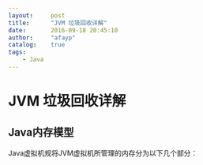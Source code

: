 ```yaml
---
layout:     post
title:      "JVM 垃圾回收详解"
date:       2016-09-18 20:45:10
author:     "afayp"
catalog:    true
tags:
    - Java
---
```


# JVM 垃圾回收详解

## Java内存模型
Java虚拟机规将JVM虚拟机所管理的内存分为以下几个部分：

<!--more>

![](https://user-gold-cdn.xitu.io/2016/12/9/dfd03f89c703b75324ab2d80a2444478)

1. 程序计数器（Program Counter Register）是一块较小的内存空间，它的作用可以看做是当前线程所执行字节码的行号指示器。是线程私有，生命周期与线程相同。
2. Java虚拟机栈（Java Virtual Machine Stacks）也是线程私有的，它的生命周期与线程相同。 Java虚拟机栈描述的是Java方法（区别于native的本地方法）执行的内存模型：每个方法被执行的时候都会同时创建一个栈帧（Stack Frame）用于存储局部变量表、操作栈、动作链接、方法出口等信息。每个方法被调用直至执行完成的过程，就对应着一个栈帧在虚拟机栈中从入栈到出栈的过程。  
3. 本地方法栈（Native Method Stacks）与虚拟机栈所发挥的作用是非常相似的，其区别不过是虚拟机栈为虚拟机执行Java方法(也就是字节码)服务，而本地方法栈则为虚拟机所使用到的Native方法服务。
4. Java堆：是虚拟机管理内存中最大的一块，被所有线程共享，该区域用于存放对象实例，几乎所有的对象都在该区域分配。Java堆是内存回收的主要区域，从内存回收角度看，由于现在的收集器大都采用分代收集算法，所以Java堆还可以细分为：新生代和老年代，再细分一点的话可以分为Eden空间、From Survivor空间、To Survivor空间等。根据Java虚拟机规范规定，Java堆可以处于物理上不连续的空间，只要逻辑上是连续的就行。
5. 方法区：各个线程所共享的，用于存储已被虚拟机加载类信息、常亮、静态变量、即时编译器编译后的代码等数据。
6. 常量池，运行时常量池是方法区的一部分。存放类信息、常量、静态变量、编译器编译后的代码等数据。运行期间可以将新的常量放入常量池中，用得比较多的就是String类的intern()方法，当一个String实例调用intern时，Java查找常量池中是否有相同的Unicode的字符串常量，若有，则返回其引用；若没有，则在常量池中增加一个Unicode等于该实例字符串并返回它的引用。

关于内存模型更详细可参考[http://gityuan.com/2016/01/09/java-memory/]()

上面的几个部分，我们重点关注的是Java虚拟机栈和堆这两个。栈中主要保存了对象的引用，堆中保存了实际的对象，因此，实际上堆占了整个程序运行内存的大头，因此，内存回收就发生在堆中。

## 堆内存模型
前面已经简单介绍了堆内存模型，下面再详细介绍一下。
![](https://jayfeng.com/images/gc_heap.png)

- JVM将堆分成了二个大区:新生代和老年代。比例为1：2。  
- 新生代又分为三个部分：一个Eden区和两个Survivor区，比例为8：1：1。  
- 大多数新建的对象都位于Eden区。当Eden区被对象填满时，就会执行Minor GC。并把所有存活下来的对象转移到其中一个survivor区。
- 经过多次GC周期后，仍然存活下来的对象会被转移到年老代内存空间
- 年老代内存里包含了长期存活的对象和经过多次Minor GC后依然存活下来的对象。通常会在老年代内存被占满时进行垃圾回收。老年代的垃圾收集叫做Major GC。Major GC会花费更多的时间。

## 可回收对象的判定
什么样的对象是垃圾（无用对象），需要被回收？目前市面上有两种算法用来判定一个对象是否为垃圾。

1. 引用计数算法

给对象中添加一个引用计数器，每当有一个地方引用它时，计数器值就加1；当引用失效时，计数器值就减1；任何时刻计数器为0的对象就是不可能再被使用的。
![](https://jayfeng.com/images/gc_recycled_object.png)

优点是简单，高效。  
缺点是很难处理循环引用，比如图中相互引用的两个对象则无法释放

2. 可达性分析算法（根搜索算法）

为了解决上面的循环引用问题，Java采用了一种新的算法：可达性分析算法。
从GC Roots（每种具体实现对GC Roots有不同的定义）作为起点，向下搜索它们引用的对象，可以生成一棵引用树，树的节点视为可达对象，反之视为不可达。
![](https://jayfeng.com/images/gc_root_object.png)

这样即使循环引用了，只要没有被GC Roots引用了依然会被回收。
但是，这个GC Roots的定义就要考究了，Java语言定义了如下GC Roots对象：
> 
虚拟机栈（帧栈中的本地变量表）中引用的对象。  
方法区中静态属性引用的对象。  
方法区中常量引用的对象。  
本地方法栈中JNI引用的对象。  

## 引用
无论是通过引用计数算法判断对象的引用数量，还是通过可达性分析算法判断对象的引用链是否可达，判定对象是否存活都与“引用”有关。   
在JDK 1.2以前，Java中的引用的定义很传统：如果reference类型的数据中存储的数值代表的是另外一块内存的起始地址，就称这块内存代表着一个引用。

在JDK 1.2之后，Java对引用的概念进行了扩充  
将引用分为强引用（Strong Reference）、软引用（Soft Reference）、弱引用（Weak Reference）、虚引用（Phantom Reference）4种，这4种引用强度依次逐渐减弱。

- 强引用,类似“Object obj = new Object()”这类的引用，只要强引用还存在，垃圾收集器永远不会回收掉被引用的对象。
- 软引用(SoftReference),用来描述一些还有用但并非必需的对象。在内存不足时会被回收，一般用来作为对象缓存。
- 弱引用(WeakReference),也是用来描述非必需对象的，但是它的强度比软引用更弱一些，被弱引用关联的对象只能生存到下一次垃圾收集发生之前。当垃圾收集器工作时，无论当前内存是否足够，都会回收掉只被弱引用关联的对象。
- 虚引用(PhantomReference),最弱的一种引用关系。一个对象是否有虚引用的存在，完全不会对其生存时间构成影响，也无法通过虚引用来取得一个对象实例。为一个对象设置虚引用关联的唯一目的就是能在这个对象被收集器回收时收到一个系统通知。

## Stop the World
所有的垃圾收集都是“Stop the World”事件，因为所有的应用线程都会停下来直到操作完成（所以叫“Stop the World”）。


## 几种垃圾回收算法
知道哪些是垃圾对象了，怎么回收呢？目前主流有以下几种算法。

### 1.标记清除算法 (Mark-Sweep)

标记-清除算法分为两个阶段：标记阶段和清除阶段。标记阶段的任务是标记出所有需要被回收的对象，清除阶段就是回收被标记的对象所占用的空间。  

优点是简单，容易实现。  
缺点是容易产生内存碎片，碎片太多可能会导致后续过程中需要为大对象分配空间时无法找到足够的空间而提前触发新的一次垃圾收集动作。
示意图如下
![](https://user-gold-cdn.xitu.io/2016/12/9/f0a3493a126c3a3b4df3532f19c42301)

### 2.复制算法 (Copying)

复制算法将可用内存按容量划分为大小相等的两块，每次只使用其中的一块。当这一块的内存用完了，就将还存活着的对象复制到另外一块上面，然后再把已使用的内存空间一次清理掉，这样一来就不容易出现内存碎片的问题。

优缺点就是，实现简单，运行高效且不容易产生内存碎片，但是却对内存空间的使用做出了高昂的代价，因为能够使用的内存缩减到原来的一半。  

从算法原理我们可以看出，Copying算法的效率跟存活对象的数目多少有很大的关系，如果存活对象很多，那么Copying算法的效率将会大大降低。
示意图如下
![](https://user-gold-cdn.xitu.io/2016/12/9/84a424144df8ebea30166bf6f091f2fc)

### 3.标记整理算法 (Mark-Compact)

该算法标记阶段和Mark-Sweep一样，但是在完成标记之后，它不是直接清理可回收对象，而是将存活对象都向一端移动，然后清理掉端边界以外的内存。
所以，特别适用于存活对象多，回收对象少的情况下。
![](https://user-gold-cdn.xitu.io/2016/12/9/84a424144df8ebea30166bf6f091f2fc)

### 4.分代回收算法
分代收集算法是目前大部分JVM的垃圾收集器采用的算法。它的核心思想是根据对象存活的生命周期将内存划分为若干个不同的区域。  
一般情况下将堆区划分为老年代（Old Generation）和新生代（Young Generation），老年代的特点是每次垃圾收集时只有少量对象需要被回收，而新生代的特点是每次垃圾回收时都有大量的对象需要被回收，那么就可以根据不同代的特点采取最适合的收集算法。
> 复制算法：适用于存活对象很少。回收对象多  
标记整理算法: 适用用于存活对象多，回收对象少

目前大部分垃圾收集器对于新生代都采取Copying算法，因为新生代中每次垃圾回收都要回收大部分对象，也就是说需要复制的操作次数较少，但是实际中并不是按照1：1的比例来划分新生代的空间的，一般来说是将新生代划分为一块较大的Eden空间和两块较小的Survivor空间（一般为8:1:1），每次使用Eden空间和其中的一块Survivor空间，当进行回收时，将Eden和Survivor中还存活的对象复制到另一块Survivor空间中，然后清理掉Eden和刚才使用过的Survivor空间。

而由于老年代的特点是每次回收都只回收少量对象，一般使用的是Mark-Compact算法。

## 一些问题
- GC是在什么时候，对什么东西，做了什么事情？
什么时候？触发GC的时机: Eden区被对象填满时，就会执行Minor GC;老年代内存被占满时执行Major GC；  
对什么东西？对那些从gc root开始搜索，搜索不到的对象以及弱引用、虚引用对象；  
干什么？ 回收掉上面这些对象占据的内存空间。具体：在新生代做的是复制清理，把所有存活下来的对象转移到其中一个survivor区。老年代做的是标记整理，碎片整理等。

- 为什么Eden空间这么大而Survivor空间要分的少一点？  
新创建的对象都是放在Eden空间，这是很频繁的，尤其是大量的局部变量产生的临时对象，这些对象绝大部分都应该马上被回收，能存活下来被转移到survivor空间的往往不多。所以，设置较大的Eden空间和较小的Survivor空间是合理的，大大提高了内存的使用率，缓解了Copying算法的缺点。

- 从Eden空间往Survivor空间转移的时候Survivor空间不够了怎么办？  
直接放到老年代去。

- Eden空间和两块Survivor空间的工作流程
现在假定有新生代Eden，Survivor A， Survivor B三块空间和老生代Old一块空间。
```
// 分配了一个又一个对象
放到Eden区
// 不好，Eden区满了，只能GC(新生代GC：Minor GC)了
把Eden区的存活对象copy到Survivor A区，然后清空Eden区（本来Survivor B区也需要清空的，不过本来就是空的）
// 又分配了一个又一个对象
放到Eden区
// 不好，Eden区又满了，只能GC(新生代GC：Minor GC)了
把Eden区和Survivor A区的存活对象copy到Survivor B区，然后清空Eden区和Survivor A区
// 又分配了一个又一个对象
放到Eden区
// 不好，Eden区又满了，只能GC(新生代GC：Minor GC)了
把Eden区和Survivor B区的存活对象copy到Survivor A区，然后清空Eden区和Survivor B区
// ...
// 有的对象来回在Survivor A区或者B区呆了比如15次，就被分配到老年代Old区
// 有的对象太大，超过了Eden区，直接被分配在Old区
// 有的存活对象，放不下Survivor区，也被分配到Old区
// ...
// 在某次Minor GC的过程中突然发现：
// 不好，老年代Old区也满了，这是一次大GC(老年代GC：Major GC)
Old区慢慢的整理一番，空间又够了
// 继续Minor GC
// ...
// ...
```

## 触发GC的类型

Java虚拟机会把每次触发GC的信息打印出来来帮助我们分析问题，所以掌握触发GC的类型是分析日志的基础。

- GC_FOR_MALLOC: 表示是在堆上分配对象时内存不足触发的GC。
- GC_CONCURRENT: 当我们应用程序的堆内存达到一定量，或者可以理解为快要满的时候，系统会自动触发GC操作来释放内存。
- GC_EXPLICIT: 表示是应用程序调用System.gc、VMRuntime.gc接口或者收到SIGUSR1信号时触发的GC。
- GC_BEFORE_OOM: 表示是在准备抛OOM异常之前进行的最后努力而触发的GC。

## java堆内存开关
![](https://user-gold-cdn.xitu.io/2016/12/9/ee1bd3f4af67b1393e82760cd77daa56)



# Dalvik虚拟机和Art虚拟机
上面讲的是Java的JVM的垃圾回收机制，但是Android使用的虚拟机是Dalvik或者ART，两者在实现上有很多不同之处。

- JAVA虚拟机运行的是JAVA字节码，Dalvik虚拟机运行的是Dalvik字节码
- Dalvik可执行文件体积更小
- JVM基于栈，DVM基于寄存器  
JAVA虚拟机基于栈结构，程序在运行时虚拟机需要频繁的从栈上读取写入数据，这个过程需要更多的指令分派与内存访问次数，会耗费很多CPU时间。
Dalvik虚拟机基于寄存器架构，数据的访问通过寄存器间直接传递，这样的访问方式比基于栈方式要快很多。
- Dalvik虚拟机执行的是dex字节码，ART虚拟机执行的是本地机器码
Dalvik执行的是dex字节码，运行时动态地将执行频率很高的dex字节码翻译成本地机器码，然后在执行，但是将dex字节码翻译成本地机器码是发生在应用程序的运行过程中，并且应用程序每一次重新运行的时候，都要重新做这个翻译工作，相对浪费。  
安卓4.4开始使用ART虚拟机，在安装应用的时候，dex中的字节码将被编译成本地机器码，之后每次打开应用，执行的都是本地机器码。移除了运行时的解释执行，效率更高，启动更快。
> ART优点：  
①系统性能显著提升  
②应用启动更快、运行更快、体验更流畅、触感反馈更及时  
③续航能力提升  
④支持更低的硬件   
>
ART缺点  
①更大的存储空间占用，可能增加10%-20%  
②更长的应用安装时间

总的来说ART就是“空间换时间”


## 参考
[理解Java垃圾回收机制](https://jayfeng.com/2016/03/11/%E7%90%86%E8%A7%A3Java%E5%9E%83%E5%9C%BE%E5%9B%9E%E6%94%B6%E6%9C%BA%E5%88%B6/)  
[JAVA虚拟机、Dalvik虚拟机和ART虚拟机简要对比](http://blog.csdn.net/jason0539/article/details/50440669)